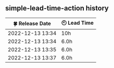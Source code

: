 ## simple-lead-time-action history

| :four_leaf_clover: Release Date | :clock10: Lead Time |
| ---- | ---- |
| 2022-12-13 13:34 | 10h |
| 2022-12-13 13:34 | 6.0h |
| 2022-12-13 13:35 | 6.0h |
| 2022-12-13 13:37 | 6.0h |
